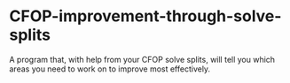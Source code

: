 # CFOP-improvement-through-solve-splits
A program that, with help from your CFOP solve splits, will tell you which areas you need to work on to improve most effectively.
